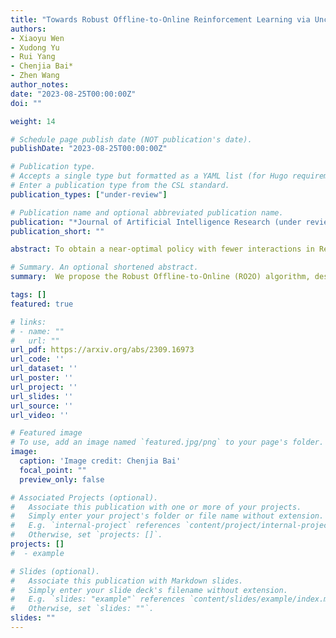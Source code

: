 ```yaml
---
title: "Towards Robust Offline-to-Online Reinforcement Learning via Uncertainty and Smoothness."
authors:
- Xiaoyu Wen
- Xudong Yu
- Rui Yang
- Chenjia Bai*
- Zhen Wang
author_notes:
date: "2023-08-25T00:00:00Z"
doi: ""

weight: 14

# Schedule page publish date (NOT publication's date).
publishDate: "2023-08-25T00:00:00Z"

# Publication type.
# Accepts a single type but formatted as a YAML list (for Hugo requirements).
# Enter a publication type from the CSL standard.
publication_types: ["under-review"]

# Publication name and optional abbreviated publication name.
publication: "*Journal of Artificial Intelligence Research (under review)*, 2023"
publication_short: ""

abstract: To obtain a near-optimal policy with fewer interactions in Reinforcement Learning (RL), a promising approach involves the combination of offline RL, which enhances sample efficiency by leveraging offline datasets, and online RL, which explores informative transitions by interacting with the environment. Offline-to-Online (O2O) RL provides a paradigm for improving an offline trained agent within limited online interactions. However, due to the significant distribution shift between online experiences and offline data, most offline RL algorithms suffer from performance drops and fail to achieve stable policy improvement in O2O adaptation. To address this problem, we propose the Robust Offline-to-Online (RO2O) algorithm, designed to enhance offline policies through uncertainty and smoothness, and to mitigate the performance drop in online adaptation. Specifically, RO2O incorporates Q-ensemble for uncertainty penalty and adversarial samples for policy and value smoothness, which enable RO2O to maintain a consistent learning procedure in online adaptation without requiring special changes to the learning objective. Theoretical analyses in linear MDPs demonstrate that the uncertainty and smoothness lead to a tighter optimality bound in O2O against distribution shift. Experimental results illustrate the superiority of RO2O in facilitating stable offline-to-online learning and achieving significant improvement with limited online interactions.

# Summary. An optional shortened abstract.
summary:  We propose the Robust Offline-to-Online (RO2O) algorithm, designed to enhance offline policies through uncertainty and smoothness, and to mitigate the performance drop in online adaptation.

tags: [] 
featured: true

# links:
# - name: ""
#   url: ""
url_pdf: https://arxiv.org/abs/2309.16973
url_code: ''
url_dataset: ''
url_poster: ''
url_project: ''
url_slides: ''
url_source: ''
url_video: ''

# Featured image
# To use, add an image named `featured.jpg/png` to your page's folder. 
image:
  caption: 'Image credit: Chenjia Bai'
  focal_point: ""
  preview_only: false

# Associated Projects (optional).
#   Associate this publication with one or more of your projects.
#   Simply enter your project's folder or file name without extension.
#   E.g. `internal-project` references `content/project/internal-project/index.md`.
#   Otherwise, set `projects: []`.
projects: []
#  - example

# Slides (optional).
#   Associate this publication with Markdown slides.
#   Simply enter your slide deck's filename without extension.
#   E.g. `slides: "example"` references `content/slides/example/index.md`.
#   Otherwise, set `slides: ""`.
slides: ""
---
```

